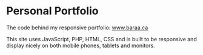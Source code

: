 Personal Portfolio
==================

The code behind my responsive portfolio: www.baraa.ca

This site uses JavaScript, PHP, HTML, CSS and is built to be responsive and display nicely on both mobile phones, tablets and monitors.
